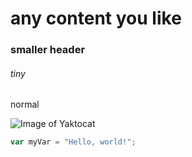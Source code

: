 # any content you like
### smaller header
###### tiny
normal

![Image of Yaktocat](https://octodex.github.com/images/yaktocat.png)

``` javascript
var myVar = "Hello, world!";
```
